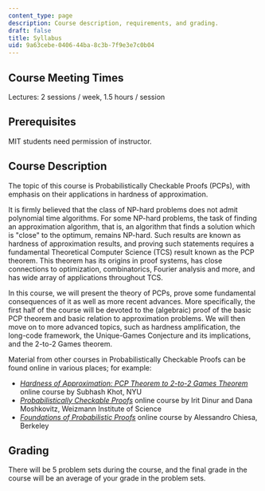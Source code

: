```yaml
---
content_type: page
description: Course description, requirements, and grading.
draft: false
title: Syllabus
uid: 9a63cebe-0406-44ba-8c3b-7f9e3e7c0b04
---
```

## Course Meeting Times

Lectures: 2 sessions / week, 1.5 hours / session

## Prerequisites

MIT students need permission of instructor.

## Course Description

The topic of this course is Probabilistically Checkable Proofs (PCPs), with emphasis on their applications in hardness of approximation. 

It is firmly believed that the class of NP-hard problems does not admit polynomial time algorithms. For some NP-hard problems, the task of finding an approximation algorithm, that is, an algorithm that finds a solution which is "close" to the optimum, remains NP-hard. Such results are known as hardness of approximation results, and proving such statements requires a fundamental Theoretical Computer Science (TCS) result known as the PCP theorem. This theorem has its origins in proof systems, has close connections to optimization, combinatorics, Fourier analysis and more, and has wide array of applications throughout TCS. 

In this course, we will present the theory of PCPs, prove some fundamental consequences of it as well as more recent advances. More specifically, the first half of the course will be devoted to the (algebraic) proof of the basic PCP theorem and basic relation to approximation problems. We will then move on to more advanced topics, such as hardness amplification, the long-code framework, the Unique-Games Conjecture and its implications, and the 2-to-2 Games theorem. 

Material from other courses in Probabilistically Checkable Proofs can be found online in various places; for example: 

- [*Hardness of Approximation: PCP Theorem to 2-to-2 Games Theorem*](https://cs.nyu.edu/~khot/PCP-Spring20.html) online course by Subhash Khot, NYU
- [*Probabilistically Checkable Proofs*](https://people.csail.mit.edu/dmoshkov/courses/pcp/index.html#:~:text=Course%20Summary,of%20queries%20to%20the%20proof.) online course by Irit Dinur and Dana Moshkovitz, Weizmann Institute of Science
- [*Foundations of Probabilistic Proofs*](https://people.eecs.berkeley.edu/~alexch/classes/CS294-F2020.html) online course by Alessandro Chiesa, Berkeley

## Grading 

There will be 5 problem sets during the course, and the final grade in the course will be an average of your grade in the problem sets.